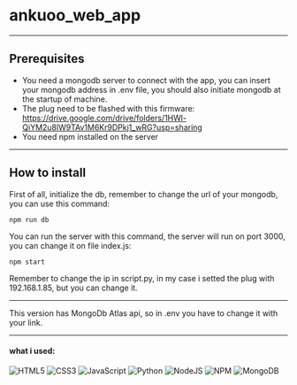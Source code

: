 # ankuoo_web_app

----

## Prerequisites
- You need a mongodb server to connect with the app, you can insert your mongodb address in .env file, you should also initiate mongodb at the startup of machine.
- The plug need to be flashed with this firmware: https://drive.google.com/drive/folders/1HWl-QiYM2u8lW9TAv1M6Kr9DPkj1_wRG?usp=sharing
- You need npm installed on the server

----
## How to install

First of all, initialize the db, remember to change the url of your mongodb, you can use this command:

`npm run db`

You can run the server with this command, the server will run on port 3000, you can change it on file index.js:

`npm start`

Remember to change the ip in script.py, in my case i setted the plug with 192.168.1.85, but you can change it.

----

This version has MongoDb Atlas api, so in .env you have to change it with your link.

----
#### what i used:
![HTML5](https://img.shields.io/badge/html5-%23E34F26.svg?style=for-the-badge&logo=html5&logoColor=white)
![CSS3](https://img.shields.io/badge/css3-%231572B6.svg?style=for-the-badge&logo=css3&logoColor=white)
![JavaScript](https://img.shields.io/badge/javascript-%23323330.svg?style=for-the-badge&logo=javascript&logoColor=%23F7DF1E)
![Python](https://img.shields.io/badge/python-3670A0?style=for-the-badge&logo=python&logoColor=ffdd54)
![NodeJS](https://img.shields.io/badge/node.js-6DA55F?style=for-the-badge&logo=node.js&logoColor=white)
![NPM](https://img.shields.io/badge/NPM-%23000000.svg?style=for-the-badge&logo=npm&logoColor=white)
![MongoDB](https://img.shields.io/badge/MongoDB-%234ea94b.svg?style=for-the-badge&logo=mongodb&logoColor=white)
